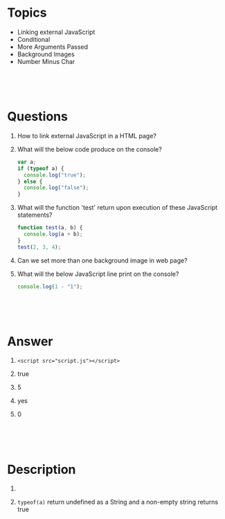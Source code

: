 # Topics

- Linking external JavaScript
- Conditional
- More Arguments Passed
- Background Images
- Number Minus Char

&nbsp;

&nbsp;

# Questions

1. How to link external JavaScript in a HTML page?

2. What will the below code produce on the console?

   ```js
   var a;
   if (typeof a) {
     console.log("true");
   } else {
     console.log("false");
   }
   ```

3. What will the function 'test' return upon execution of these JavaScript statements?

   ```js
   function test(a, b) {
     console.log(a + b);
   }
   test(2, 3, 4);
   ```

4. Can we set more than one background image in web page?

5. What will the below JavaScript line print on the console?

   ```js
   console.log(1 - "1");
   ```

&nbsp;

&nbsp;

# Answer

1. `<script src="script.js"></script>`

2. true

3. 5

4. yes

5. 0

&nbsp;

&nbsp;

# Description

1.

2. `typeof(a)` return undefined as a String and a non-empty string returns true

